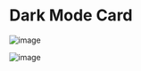 # Dark Mode Card

![image](https://github.com/deividcuello/dark-mode-card/assets/112868702/17602463-fc47-4d4c-87ba-1698b3f7f482)

![image](https://github.com/deividcuello/dark-mode-card/assets/112868702/9eda8dd0-ed95-4093-afc6-cb8b81e32ac0)